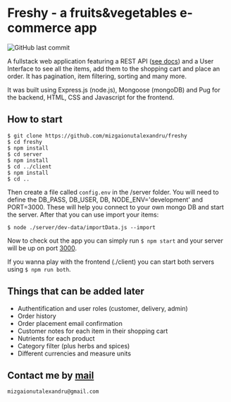 # Freshy - a fruits&vegetables e-commerce app

![GitHub last commit](https://img.shields.io/github/last-commit/mizgaionutalexandru/freshy?style=flat-square)

A fullstack web application featuring a REST API ([see docs](https://documenter.getpostman.com/view/18017651/2s7ZE4N5EP)) and a User Interface to see all the items, add them to the shopping cart and place an order. It has pagination, item filtering, sorting and many more.

It was built using Express.js (node.js), Mongoose (mongoDB) and Pug for the backend, HTML, CSS and Javascript for the frontend.

## How to start
```console
$ git clone https://github.com/mizgaionutalexandru/freshy
$ cd freshy
$ npm install
$ cd server
$ npm install
$ cd ../client
$ npm install
$ cd ..
```
Then create a file called `config.env` in the /server folder. You will need to define the DB_PASS, DB_USER, DB, NODE_ENV='development' and PORT=3000. These will help you connect to your own mongo DB and start the server. After that you can use import your items:
```console
$ node ./server/dev-data/importData.js --import
```
Now to check out the app you can simply run `$ npm start` and your server will be up on port [3000](http://localhost:3000/). 

If you wanna play with the frontend (./client) you can start both servers using `$ npm run both`.


## Things that can be added later

- Authentification and user roles (customer, delivery, admin)
- Order history
- Order placement email confirmation
- Customer notes for each item in their shopping cart
- Nutrients for each product
- Category filter (plus herbs and spices)
- Different currencies and measure units

## Contact me by [mail](mailto:mizgaionutalexandru@gmail.com)

    mizgaionutalexandru@gmail.com
